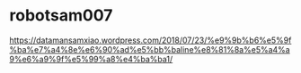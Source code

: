 # robotsam007

https://datamansamxiao.wordpress.com/2018/07/23/%e9%9b%b6%e5%9f%ba%e7%a4%8e%e6%90%ad%e5%bb%baline%e8%81%8a%e5%a4%a9%e6%a9%9f%e5%99%a8%e4%ba%ba1/
